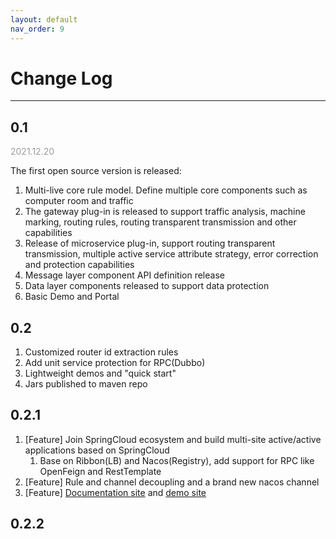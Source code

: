 ```yaml
---
layout: default
nav_order: 9
---
```

# Change Log

---

## 0.1
<span style="color:#999CA2;">2021.12.20</span>

The first open source version is released:

1. Multi-live core rule model. Define multiple core components such as computer room and traffic
2. The gateway plug-in is released to support traffic analysis, machine marking, routing rules, routing transparent transmission and other capabilities
3. Release of microservice plug-in, support routing transparent transmission, multiple active service attribute strategy, error correction and protection capabilities
4. Message layer component API definition release
5. Data layer components released to support data protection
6. Basic Demo and Portal


## 0.2
1. Customized router id extraction rules
2. Add unit service protection for RPC(Dubbo)
3. Lightweight demos and "quick start"
4. Jars published to maven repo

## 0.2.1
1. [Feature] Join SpringCloud ecosystem and build multi-site active/active applications based on SpringCloud
    1. Base on Ribbon(LB) and Nacos(Registry), add support for RPC like OpenFeign and RestTemplate
2. [Feature] Rule and channel decoupling and a brand new nacos channel
3. [Feature] [Documentation site](https://doc.appactive.io) and [demo site](http://demo.appactive.io/)

## 0.2.2